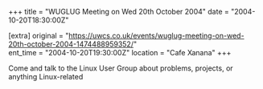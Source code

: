 +++
title = "WUGLUG Meeting on Wed 20th October 2004"
date = "2004-10-20T18:30:00Z"

[extra]
original = "https://uwcs.co.uk/events/wuglug-meeting-on-wed-20th-october-2004-1474488959352/"    
ent_time = "2004-10-20T19:30:00Z"
location = "Cafe Xanana"
+++

Come and talk to the Linux User Group about problems, projects, or anything Linux-related

